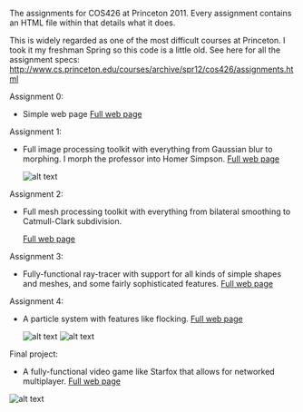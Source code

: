 The assignments for COS426 at Princeton 2011. Every assignment contains an
HTML file within that details what it does.

This is widely regarded as one of the most difficult courses at Princeton.
I took it my freshman Spring so this code is a little old. See here for all
the assignment specs:
http://www.cs.princeton.edu/courses/archive/spr12/cos426/assignments.html


Assignment 0:
 - Simple web page
   [Full web page](http://cdn.rawgit.com/iamnotnader/computer_graphics/master/nbal_cos426_assignment0/writeup.html)
 
  
Assignment 1:
 - Full image processing toolkit with everything from Gaussian blur to morphing.
   I morph the professor into Homer Simpson. [Full web page](http://cdn.rawgit.com//iamnotnader/computer_graphics/master/nbal_cos426_assignment1/writeup.html)

   ![alt text](http://cdn.rawgit.com//iamnotnader/computer_graphics/master/nbal_cos426_assignment1/art/Szymon%20Simpson.gif)


Assignment 2:
 - Full mesh processing toolkit with everything from bilateral smoothing to
   Catmull-Clark subdivision.

   [Full web page](http://cdn.rawgit.com/iamnotnader/computer_graphics/master/nbal_cos426_assignment2%202/writeup.html)


Assignment 3:
 - Fully-functional ray-tracer with support for all kinds of simple shapes and
   meshes, and some fairly sophisticated features.
   [Full web page](http://cdn.rawgit.com/iamnotnader/computer_graphics/master/nbal_cos426_assignment3/writeup2.html)


Assignment 4:
 - A particle system with features like flocking. [Full web page](http://cdn.rawgit.com/iamnotnader/computer_graphics/master/nbal_cos426_assignment4/writeup.html)
 
   ![alt text](http://cdn.rawgit.com/iamnotnader/computer_graphics/master/nbal_cos426_assignment4/output/cloth.gif)
   ![alt text](http://cdn.rawgit.com/iamnotnader/computer_graphics/master/nbal_cos426_assignment4/output/flocking.gif)
 
 
Final project:
 - A fully-functional video game like Starfox that allows for networked multiplayer. [Full web page](http://cdn.rawgit.com/iamnotnader/computer_graphics/master/FINAL_PROJECT/trunk/writeup.html)
 
![alt text](http://cdn.rawgit.com/iamnotnader/computer_graphics/master/FINAL_PROJECT/trunk/output/network2.png)


